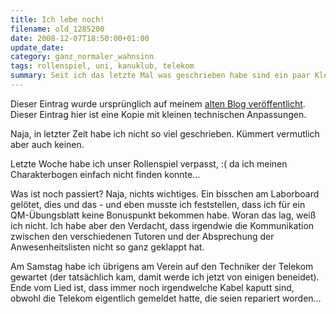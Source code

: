 ```yaml
---
title: Ich lebe noch!
filename: old_1285200
date: 2008-12-07T18:50:00+01:00
update_date:
category: ganz_normaler_wahnsinn
tags: rollenspiel, uni, kanuklub, telekom
summary: Seit ich das letzte Mal was geschrieben habe sind ein paar Kleinigkeiten passiert.
---
```

Dieser Eintrag wurde ursprünglich auf meinem [alten Blog veröffentlicht](https://stu.blogger.de/stories/1285200/). Dieser Eintrag hier ist eine Kopie mit kleinen technischen Anpassungen.

Naja, in letzter Zeit habe ich nicht so viel geschrieben. Kümmert vermutlich aber auch keinen.

Letzte Woche habe ich unser Rollenspiel verpasst, :( da ich meinen Charakterbogen einfach nicht finden konnte…

Was ist noch passiert? Naja, nichts wichtiges. Ein bisschen am Laborboard gelötet, dies und das - und eben musste ich feststellen, dass ich für ein QM-Übungsblatt keine Bonuspunkt bekommen habe. Woran das lag, weiß ich nicht. Ich habe aber den Verdacht, dass irgendwie die Kommunikation zwischen den verschiedenen Tutoren und der Absprechung der Anwesenheitslisten nicht so ganz geklappt hat.

Am Samstag habe ich übrigens am Verein auf den Techniker der Telekom gewartet (der tatsächlich kam, damit werde ich jetzt von einigen beneidet). Ende vom Lied ist, dass immer noch irgendwelche Kabel kaputt sind, obwohl die Telekom eigentlich gemeldet hatte, die seien repariert worden…
